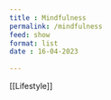 ```yaml
---
title : Mindfulness
permalink: /mindfulness
feed: show
format: list
date : 16-04-2023
 
---
```


[[Lifestyle]]

